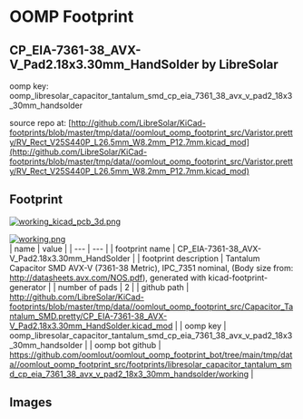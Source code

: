 # OOMP Footprint  
## CP_EIA-7361-38_AVX-V_Pad2.18x3.30mm_HandSolder  by LibreSolar  
  
oomp key: oomp_libresolar_capacitor_tantalum_smd_cp_eia_7361_38_avx_v_pad2_18x3_30mm_handsolder  
  
source repo at: [http://github.com/LibreSolar/KiCad-footprints/blob/master/tmp/data//oomlout_oomp_footprint_src/Varistor.pretty/RV_Rect_V25S440P_L26.5mm_W8.2mm_P12.7mm.kicad_mod](http://github.com/LibreSolar/KiCad-footprints/blob/master/tmp/data//oomlout_oomp_footprint_src/Varistor.pretty/RV_Rect_V25S440P_L26.5mm_W8.2mm_P12.7mm.kicad_mod)  
## Footprint  
  
[![working_kicad_pcb_3d.png](working_kicad_pcb_3d_600.png)](working_kicad_pcb_3d.png)  
  
[![working.png](working_600.png)](working.png)  
| name | value | 
| --- | --- | 
| footprint name | CP_EIA-7361-38_AVX-V_Pad2.18x3.30mm_HandSolder | 
| footprint description | Tantalum Capacitor SMD AVX-V (7361-38 Metric), IPC_7351 nominal, (Body size from: http://datasheets.avx.com/NOS.pdf), generated with kicad-footprint-generator | 
| number of pads | 2 | 
| github path | http://github.com/LibreSolar/KiCad-footprints/blob/master/tmp/data//oomlout_oomp_footprint_src/Capacitor_Tantalum_SMD.pretty/CP_EIA-7361-38_AVX-V_Pad2.18x3.30mm_HandSolder.kicad_mod | 
| oomp key | oomp_libresolar_capacitor_tantalum_smd_cp_eia_7361_38_avx_v_pad2_18x3_30mm_handsolder | 
| oomp bot github | https://github.com/oomlout/oomlout_oomp_footprint_bot/tree/main/tmp/data//oomlout_oomp_footprint_src/footprints/libresolar_capacitor_tantalum_smd_cp_eia_7361_38_avx_v_pad2_18x3_30mm_handsolder/working | 
## Images  

